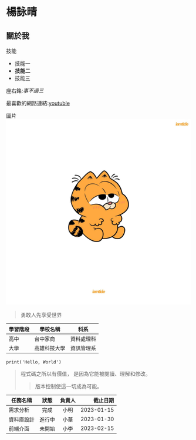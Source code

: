 # 楊詠晴
## 關於我

技能
+ 技能一
+ **技能二**
+ 技能三 

座右銘:*事不過三*

最喜歡的網路連結:[youtuble](youtuble.com)

圖片 ![cat](cat.jpeg)

> 勇敢人先享受世界

| 學習階段 | 學校名稱 | 科系 | 
|---|---|---|
| 高中 | 台中家商 | 資料處理科 |
| 大學 | 高雄科技大學 | 資訊管理系 |

```print('Hello, World')```

>程式碼之所以有價值， 是因為它能被閱讀、理解和修改。
>>版本控制使這一切成為可能。

| 任務名稱 | 狀態 | 負責人 | 截止日期 |
|---|:---:|:---:|---:|
| 需求分析 | 完成 | 小明 | 2023-01-15 |
| 資料庫設計 | 進行中 | 小華 | 2023-01-30 |
| 前端介面 | 未開始 | 小李 | 2023-02-15 |

